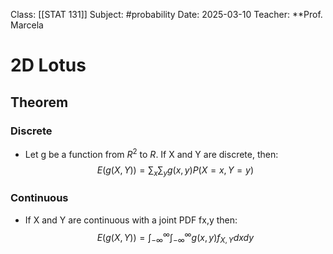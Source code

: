 Class: [[STAT 131]]
Subject: #probability 
Date: 2025-03-10
Teacher: **Prof. Marcela

# 2D Lotus

## Theorem

### Discrete
- Let g be a function from $R^2$ to $R$. If X and Y are discrete, then:
$$E(g(X, Y)) = \sum_x \sum_y g(x, y)P(X=x, Y=y)$$
### Continuous
- If X and Y are continuous with a joint PDF fx,y then:
$$E(g(X, Y)) = \int_{-\infty}^{\infty} \int_{-\infty}^{\infty} g(x, y)f_{X, Y}dxdy$$

 